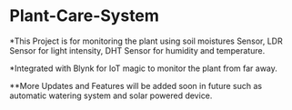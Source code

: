 # Plant-Care-System

*This Project is for monitoring the plant using soil moistures Sensor, LDR Sensor for light intensity, DHT Sensor for humidity and temperature.

*Integrated with Blynk for IoT magic to monitor the plant from far away.

**More Updates and Features will be added soon in future such as automatic watering system and solar powered device.
